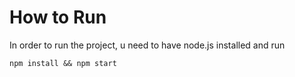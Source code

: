 # How to Run

In order to run the project, u need to have node.js installed and run

```
npm install && npm start
```

